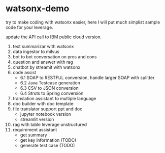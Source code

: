 # watsonx-demo

try to make coding with watsonx easier, here I will put much simplist sample code for your leverage.

update the API call to IBM public cloud version.

1. text summarizar with watsonx
2. data ingestor to milvus
3. bot to bot conversation on pros and cons
4. question and answer with rag
5. chatbot by streamit with watsonx
6. code assist
    - 6.1 SOAP to RESTFUL conversion, handle larger SOAP with splitter
    - 6.2 Java Testcase generation
    - 6.3 CSV to JSON conversion
    - 6.4 Struts to Spring conversion
7. translation assistant to multiple language
8. doc builder with doc template
9. file translator support ppt and doc
    - jupyter notebook version
    - streamlit version
10. rag with table leverage unstructured
11. requirement assistant
    - get summary
    - get key information (TODO)
    - generate test case (TODO)